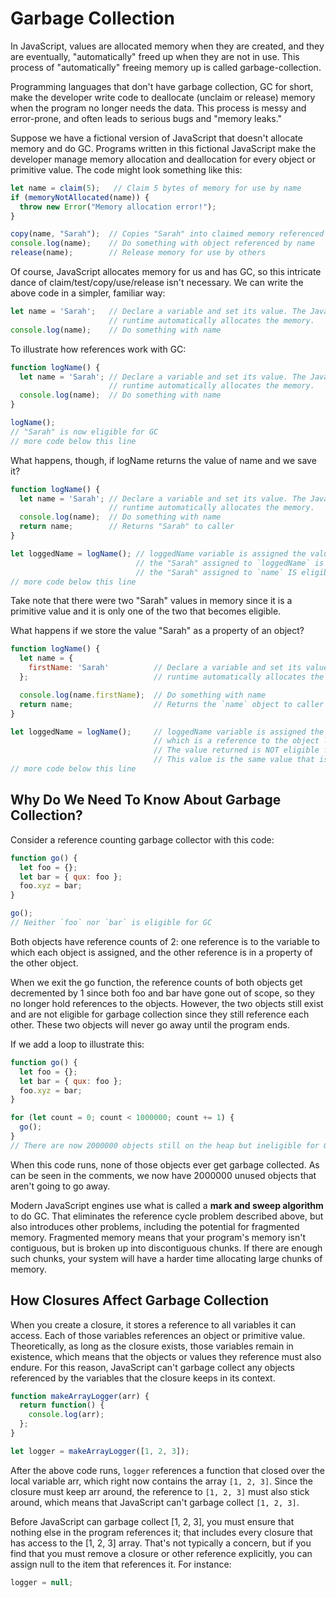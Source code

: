 # Garbage Collection
In JavaScript, values are allocated memory when they are created, and they are eventually, "automatically" freed up when they are not in use. This process of "automatically" freeing memory up is called garbage-collection. 

Programming languages that don't have garbage collection, GC for short, make the developer write code to deallocate (unclaim or release) memory when the program no longer needs the data. This process is messy and error-prone, and often leads to serious bugs and "memory leaks."

Suppose we have a fictional version of JavaScript that doesn't allocate memory and do GC. Programs written in this fictional JavaScript make the developer manage memory allocation and deallocation for every object or primitive value. The code might look something like this:
```js
let name = claim(5);   // Claim 5 bytes of memory for use by name
if (memoryNotAllocated(name)) {
  throw new Error("Memory allocation error!");
}

copy(name, "Sarah");  // Copies "Sarah" into claimed memory referenced by name
console.log(name);    // Do something with object referenced by name
release(name);        // Release memory for use by others
```

Of course, JavaScript allocates memory for us and has GC, so this intricate dance of claim/test/copy/use/release isn't necessary. We can write the above code in a simpler, familiar way:
```js
let name = 'Sarah';   // Declare a variable and set its value. The JavaScript
                      // runtime automatically allocates the memory.
console.log(name);    // Do something with name
```

To illustrate how references work with GC:
```js
function logName() {
  let name = 'Sarah'; // Declare a variable and set its value. The JavaScript
                      // runtime automatically allocates the memory.
  console.log(name);  // Do something with name
}

logName();
// "Sarah" is now eligible for GC
// more code below this line
```

What happens, though, if logName returns the value of name and we save it?
```js
function logName() {
  let name = 'Sarah'; // Declare a variable and set its value. The JavaScript
                      // runtime automatically allocates the memory.
  console.log(name);  // Do something with name
  return name;        // Returns "Sarah" to caller
}

let loggedName = logName(); // loggedName variable is assigned the value "Sarah"
                            // the "Sarah" assigned to `loggedName` is NOT eligible for GC
                            // the "Sarah" assigned to `name` IS eligible for GC
// more code below this line
```
Take note that there were two "Sarah" values in memory since it is a primitive value and it is only one of the two that becomes eligible. 


What happens if we store the value "Sarah" as a property of an object?
```js
function logName() {
  let name = {
    firstName: 'Sarah'          // Declare a variable and set its value. The JavaScript
  };                            // runtime automatically allocates the memory.

  console.log(name.firstName);  // Do something with name
  return name;                  // Returns the `name` object to caller
}

let loggedName = logName();     // loggedName variable is assigned the value stored in name
                                // which is a reference to the object literal { firstName: "Sarah" }
                                // The value returned is NOT eligible for GC.
                                // This value is the same value that is assigned to name
// more code below this line
```

## Why Do We Need To Know About Garbage Collection?
Consider a reference counting garbage collector with this code:
```js
function go() {
  let foo = {};
  let bar = { qux: foo };
  foo.xyz = bar;
}

go();
// Neither `foo` nor `bar` is eligible for GC
```
Both objects have reference counts of 2: one reference is to the variable to which each object is assigned, and the other reference is in a property of the other object.

When we exit the go function, the reference counts of both objects get decremented by 1 since both foo and bar have gone out of scope, so they no longer hold references to the objects. However, the two objects still exist and are not eligible for garbage collection since they still reference each other. These two objects will never go away until the program ends.

If we add a loop to illustrate this:
```js
function go() {
  let foo = {};
  let bar = { qux: foo };
  foo.xyz = bar;
}

for (let count = 0; count < 1000000; count += 1) {
  go();
}
// There are now 2000000 objects still on the heap but ineligible for GC
```
When this code runs, none of those objects ever get garbage collected. As can be seen in the comments, we now have 2000000 unused objects that aren't going to go away.

Modern JavaScript engines use what is called a **mark and sweep algorithm** to do GC. That eliminates the reference cycle problem described above, but also introduces other problems, including the potential for fragmented memory. Fragmented memory means that your program's memory isn't contiguous, but is broken up into discontiguous chunks. If there are enough such chunks, your system will have a harder time allocating large chunks of memory.

## How Closures Affect Garbage Collection
When you create a closure, it stores a reference to all variables it can access. Each of those variables references an object or primitive value. Theoretically, as long as the closure exists, those variables remain in existence, which means that the objects or values they reference must also endure. For this reason, JavaScript can't garbage collect any objects referenced by the variables that the closure keeps in its context.

```js
function makeArrayLogger(arr) {
  return function() {
    console.log(arr);
  };
}

let logger = makeArrayLogger([1, 2, 3]);
```
After the above code runs, `logger` references a function that closed over the local variable arr, which right now contains the array `[1, 2, 3]`. Since the closure must keep arr around, the reference to `[1, 2, 3]` must also stick around, which means that JavaScript can't garbage collect `[1, 2, 3]`. 

Before JavaScript can garbage collect [1, 2, 3], you must ensure that nothing else in the program references it; that includes every closure that has access to the [1, 2, 3] array. That's not typically a concern, but if you find that you must remove a closure or other reference explicitly, you can assign null to the item that references it. For instance:
```js
logger = null;
```